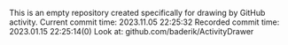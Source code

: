 This is an empty repository created specifically for drawing by GitHub activity.
Current commit time: 2023.11.05 22:25:32
Recorded commit time: 2023.01.15 22:25:14(0)
Look at: github.com/baderik/ActivityDrawer
